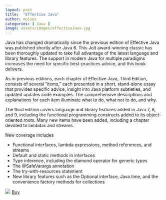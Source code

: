 ```yaml
---
layout: post
title:  "Effective Java"
author: moises
categories: [ Java ]
image: assets/images/effectiveJava.jpg
---
```


Java has changed dramatically since the previous edition of Effective Java was published shortly after Java 6. This Jolt award-winning classic has been thoroughly updated to take full advantage of the latest language and library features. The support in modern Java for multiple paradigms increases the need for specific best-practices advice, and this book delivers.

As in previous editions, each chapter of Effective Java, Third Edition, consists of several “items,” each presented in a short, stand-alone essay that provides specific advice, insight into Java platform subtleties, and updated updates code examples. The comprehensive descriptions and explanations for each item illuminate what to do, what not to do, and why.

The third edition covers language and library features added in Java 7, 8, and 9, including the functional programming constructs added to its object-oriented roots. Many new items have been added, including a chapter devoted to lambdas and streams.

New coverage includes

- Functional interfaces, lambda expressions, method references, and streams
- Default and static methods in interfaces
- Type inference, including the diamond operator for generic types
- The @SafeVarargs annotation
- The try-with-resources statement
- New library features such as the Optional interface, Java.time, and the convenience factory methods for collections

<a href="https://www.amazon.de/-/en/Joshua-Bloch/dp/0134685997?crid=2IC96KD3Y1Y1X&keywords=wirksame+java&qid=1653229717&sprefix=effective+java%2Caps%2C160&sr=8-3&linkCode=li2&tag=mkgv89-21&linkId=57cc5e73899a5bfbeb482e4d8c68dfa5&language=en_GB&ref_=as_li_ss_il" target="_blank"><img border="0" src="//ws-eu.amazon-adsystem.com/widgets/q?_encoding=UTF8&ASIN=0134685997&Format=_SL160_&ID=AsinImage&MarketPlace=DE&ServiceVersion=20070822&WS=1&tag=mkgv89-21&language=en_GB" ></a><img src="https://ir-de.amazon-adsystem.com/e/ir?t=mkgv89-21&language=en_GB&l=li2&o=3&a=0134685997" width="1" height="1" border="0" alt="" style="border:none !important; margin:0px !important;" />
<a target="_blank" href="https://amzn.to/3LJphtm" class="btn btn-danger">Buy</a>